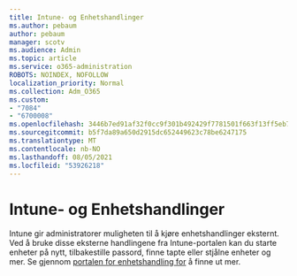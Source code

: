 ```yaml
---
title: Intune- og Enhetshandlinger
ms.author: pebaum
author: pebaum
manager: scotv
ms.audience: Admin
ms.topic: article
ms.service: o365-administration
ROBOTS: NOINDEX, NOFOLLOW
localization_priority: Normal
ms.collection: Adm_O365
ms.custom:
- "7084"
- "6700008"
ms.openlocfilehash: 3446b7ed91af32f0cc9f301b492429f7781501f663f13ff5eb71374d23a65f83
ms.sourcegitcommit: b5f7da89a650d2915dc652449623c78be6247175
ms.translationtype: MT
ms.contentlocale: nb-NO
ms.lasthandoff: 08/05/2021
ms.locfileid: "53926218"
---
```

# <a name="intune-and-device-actions"></a>Intune- og Enhetshandlinger

Intune gir administratorer muligheten til å kjøre enhetshandlinger eksternt. Ved å bruke disse eksterne handlingene fra Intune-portalen kan du starte enheter på nytt, tilbakestille passord, finne tapte eller stjålne enheter og mer. Se gjennom [portalen for enhetshandling for](https://docs.microsoft.com/mem/intune/remote-actions/) å finne ut mer.

